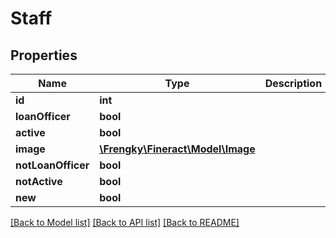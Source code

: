 # Staff

## Properties
Name | Type | Description | Notes
------------ | ------------- | ------------- | -------------
**id** | **int** |  | [optional] 
**loanOfficer** | **bool** |  | [optional] 
**active** | **bool** |  | [optional] 
**image** | [**\Frengky\Fineract\Model\Image**](Image.md) |  | [optional] 
**notLoanOfficer** | **bool** |  | [optional] 
**notActive** | **bool** |  | [optional] 
**new** | **bool** |  | [optional] 

[[Back to Model list]](../../README.md#documentation-for-models) [[Back to API list]](../../README.md#documentation-for-api-endpoints) [[Back to README]](../../README.md)

